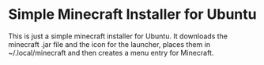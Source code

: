 Simple Minecraft Installer for Ubuntu
======

This is just a simple minecraft installer for Ubuntu. It downloads the
minecraft .jar file and the icon for the launcher, places them in
~/.local/minecraft and then creates a menu entry for Minecraft.
